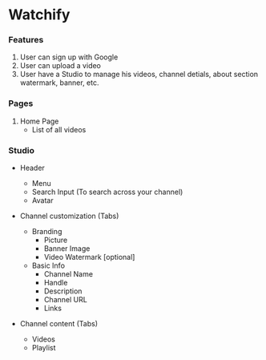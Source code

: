 # Watchify

### Features
1. User can sign up with Google
2. User can upload a video
3. User have a Studio to manage his videos, channel detials, about section watermark, banner, etc.

### Pages
1. Home Page
    - List of all videos

### Studio
- Header
    - Menu
    - Search Input (To search across your channel)
    - Avatar 

- Channel customization (Tabs)
    - Branding
        - Picture
        - Banner Image
        - Video Watermark [optional]
    - Basic Info
        - Channel Name
        - Handle
        - Description
        - Channel URL
        - Links

- Channel content (Tabs)
    - Videos
    - Playlist